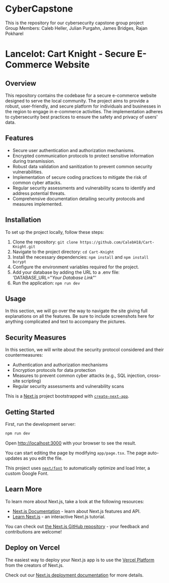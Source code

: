 # CyberCapstone
This is the repository for our cybersecurity capstone group project <br />
Group Members: Caleb Heller, Julian Purgahn, James Bridges, Rajan Pokharel 

# Lancelot: Cart Knight - Secure E-Commerce Website

## Overview

This repository contains the codebase for a secure e-commerce website designed to serve the local community. The project aims to provide a robust, user-friendly, and secure platform for individuals and businesses in the region to engage in e-commerce activities. The implementation adheres to cybersecurity best practices to ensure the safety and privacy of users' data.

## Features

- Secure user authentication and authorization mechanisms.
- Encrypted communication protocols to protect sensitive information during transmission.
- Robust data validation and sanitization to prevent common security vulnerabilities.
- Implementation of secure coding practices to mitigate the risk of common cyber attacks.
- Regular security assessments and vulnerability scans to identify and address potential threats.
- Comprehensive documentation detailing security protocols and measures implemented.

## Installation

To set up the project locally, follow these steps:
1. Clone the repository: `git clone https://github.com/CalebH18/Cart-Knight.git`
2. Navigate to the project directory: `cd Cart-Knight`
3. Install the necessary dependencies: `npm install` and `npm install bcrypt`
4. Configure the environment variables required for the project.
5. Add your database by adding the URL to a .env file: 'DATABASE_URL="*Your Database Link*"'
6. Run the application: `npm run dev`

## Usage

In this section, we will go over the way to navigate the site giving full explanations on all the features. Be sure to include screenshots here for anything complicated and text to accompany the pictures. 

## Security Measures

In this section, we will write about the security protocol considered and their countermeasures:

- Authentication and authorization mechanisms
- Encryption protocols for data protection
- Measures to prevent common cyber attacks (e.g., SQL injection, cross-site scripting)
- Regular security assessments and vulnerability scans

This is a [Next.js](https://nextjs.org/) project bootstrapped with [`create-next-app`](https://github.com/vercel/next.js/tree/canary/packages/create-next-app).

## Getting Started

First, run the development server:

```bash
npm run dev
```

Open [http://localhost:3000](http://localhost:3000) with your browser to see the result.

You can start editing the page by modifying `app/page.tsx`. The page auto-updates as you edit the file.

This project uses [`next/font`](https://nextjs.org/docs/basic-features/font-optimization) to automatically optimize and load Inter, a custom Google Font.

## Learn More

To learn more about Next.js, take a look at the following resources:

- [Next.js Documentation](https://nextjs.org/docs) - learn about Next.js features and API.
- [Learn Next.js](https://nextjs.org/learn) - an interactive Next.js tutorial.

You can check out [the Next.js GitHub repository](https://github.com/vercel/next.js/) - your feedback and contributions are welcome!

## Deploy on Vercel

The easiest way to deploy your Next.js app is to use the [Vercel Platform](https://vercel.com/new?utm_medium=default-template&filter=next.js&utm_source=create-next-app&utm_campaign=create-next-app-readme) from the creators of Next.js.

Check out our [Next.js deployment documentation](https://nextjs.org/docs/deployment) for more details.
